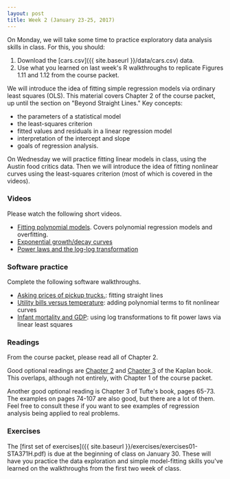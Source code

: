```yaml
---
layout: post
title: Week 2 (January 23-25, 2017)
---
```


On Monday, we will take some time to practice exploratory data analysis skills in class.  For this, you should:  
1) Download the [cars.csv]({{ site.baseurl }}/data/cars.csv) data.  
2) Use what you learned on last week's R walkthroughs to replicate Figures 1.11 and 1.12 from the course packet.  

We will introduce the idea of fitting simple regression models via ordinary least squares (OLS). This material covers Chapter 2 of the course packet, up until the section on "Beyond Straight Lines."  Key concepts:    
- the parameters of a statistical model  
- the least-squares criterion  
- fitted values and residuals in a linear regression model  
- interpretation of the intercept and slope  
- goals of regression analysis.  

On Wednesday we will practice fitting linear models in class, using the Austin food critics data.  Then we will introduce the idea of fitting nonlinear curves using the least-squares criterion (most of which is covered in the videos).  


### Videos

Please watch the following short videos.  
- [Fitting polynomial models](https://youtu.be/Bq5LLEoVoAU).  Covers polynomial regression models and overfitting.  
- [Exponential growth/decay curves](https://youtu.be/v44LfBhNiWE)  
- [Power laws and the log-log transformation](https://youtu.be/yJr_L4FfIX4)  


### Software practice  

Complete the following software walkthroughs.  
- [Asking prices of pickup trucks.](https://github.com/jgscott/learnR/blob/master/pickup/pickup.html): fitting straight lines  
- [Utility bills versus temperature](https://github.com/jgscott/learnR/blob/master/utilities/utilities.md): adding polynomial terms to fit nonlinear curves  
- [Infant mortality and GDP](https://github.com/jgscott/learnR/blob/master/infmort/infmort.md): using log transformations to fit power laws via linear least squares     


### Readings

From the course packet, please read all of Chapter 2.

Good optional readings are [Chapter 2](http://www.mosaic-web.org/go/StatisticalModeling/Chapters/Chapter-02.pdf) and [Chapter 3](http://www.mosaic-web.org/go/StatisticalModeling/Chapters/Chapter-03.pdf) of the Kaplan book.  This overlaps, although not entirely, with Chapter 1 of the course packet.  

Another good optional reading is Chapter 3 of Tufte's book, pages 65-73.  The examples on pages 74-107 are also good, but there are a lot of them.  Feel free to consult these if you want to see examples of regression analysis being applied to real problems.  


### Exercises

The [first set of exercises]({{ site.baseurl }}/exercises/exercises01-STA371H.pdf) is due at the beginning of class on January 30.  These will have you practice the data exploration and simple model-fitting skills you've learned on the walkthroughs from the first two week of class.  

